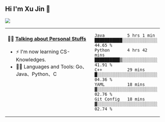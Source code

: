 
## Hi I'm Xu Jin 👋
![](https://komarev.com/ghpvc/?username=jiayouxujin&color=brightgreen&label=PROFILE+VIEWS)



<table align="center">
<tr>
<td valign="top" width="60%">

#### 🏋️‍♀️ <a href="https://github.com/jiayouxujin" target="_blank">Talking about Personal Stuffs</a>
<!-- recent_releases starts -->

- ⚡  I'm now learning CS-Knowledges.  
- 🏊‍♂️ Languages and Tools: Go、Java、Python、C
<!-- recent_releases ends -->
</td>
<td>
 
<!--START_SECTION:waka-->
```text
Java         5 hrs 1 min     ███████████░░░░░░░░░░░░░░   44.65 % 
Python       4 hrs 42 mins   ██████████▒░░░░░░░░░░░░░░   41.91 % 
C++          29 mins         █░░░░░░░░░░░░░░░░░░░░░░░░   04.36 % 
YAML         18 mins         ▓░░░░░░░░░░░░░░░░░░░░░░░░   02.76 % 
Git Config   18 mins         ▓░░░░░░░░░░░░░░░░░░░░░░░░   02.74 % 
```
<!--END_SECTION:waka-->
 
</td>
</tr>
</table>





